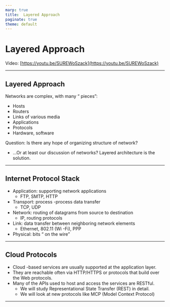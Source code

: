 ```yaml
---
marp: true
title:  Layered Approach
paginate: true
theme: default
---
```


# Layered Approach

Video: [https://youtu.be/SUREWoSzack](https://youtu.be/SUREWoSzack)

---
## Layered Approach
Networks are complex, with many “ pieces”:
- Hosts
- Routers
- Links of various media
- Applications
- Protocols
- Hardware, software 

Question: Is there any hope of organizing structure of
network?
- …Or at least our discussion of networks?
Layered architecture is the solution. 

---
## Internet Protocol Stack

- Application: supporting network applications
  - FTP, SMTP, HTTP
- Transport: process -process data transfer
  - TCP, UDP
- Network: routing of datagrams from source to destination
  - IP, routing protocols
- Link: data transfer between neighboring network elements
  - Ethernet, 802.11 (Wi -Fi), PPP
- Physical: bits “ on the wire”

---
## Cloud Protocols
- Cloud -based services are usually supported at the application layer.
- They are reachable often via HTTP/HTTPS or protocols that build over the Web protocols. 
- Many of the APIs used to host and access the services are RESTful.
    - We will study Representational State Transfer (REST) in detail.
    - We will look at new protocols like MCP (Model Context Protocol)

---
